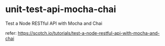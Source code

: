 # unit-test-api-mocha-chai
Test a Node RESTful API with Mocha and Chai

refer: https://scotch.io/tutorials/test-a-node-restful-api-with-mocha-and-chai
